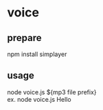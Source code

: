 # voice
## prepare
npm install simplayer

## usage
node voice.js ${mp3 file prefix}<br>
ex. node voice.js Hello